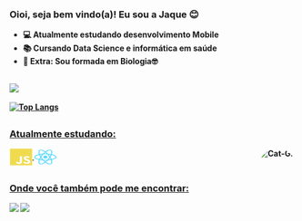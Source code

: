 ### <b/> Oioi, seja bem vindo(a)! Eu sou a Jaque 😊

- 💻 Atualmente estudando desenvolvimento Mobile
- 📚 Cursando Data Science e informática em saúde
- 🧬 Extra: Sou formada em Biologia🤓

##

<div>
<a href="https://github.com/JaqueGraciano">
<img height="180" src=https://github-readme-stats.vercel.app/api?username=JaqueGraciano&show_icons=true&theme=dark&include_all_commits=true&count_private=true/'>
<div/>  

![Top Langs](https://github-readme-stats.vercel.app/api/top-langs/?username=JaqueGraciano&layout=compact&theme=dark)
##

### Atualmente estudando:
<div style="display: inline_block">
  <img align="center" alt="Math-Js" height="30" width="40" src="https://raw.githubusercontent.com/devicons/devicon/master/icons/javascript/javascript-plain.svg">
  <img align="center" alt="Math-React" height="30" width="40" src="https://raw.githubusercontent.com/devicons/devicon/master/icons/react/react-original.svg">
  
  <img align="right" alt="Cat-Gif" height="150" style="border-radius:50px;" src="https://media.giphy.com/media/3oKIPnAiaMCws8nOsE/giphy.gif">


<div/>

##

### Onde você também pode me encontrar:
<a href="https://www.linkedin.com/in/jaqueline-da-silva-graciano" target="_blank"><img src="https://img.shields.io/badge/-LinkedIn-%230077B5?style=for-the-badge&logo=linkedin&logoColor=white" target="_blank"></a>
<a href = "mailto:jaque.graciano@outlook.com"><img src="https://img.shields.io/badge/-Gmail-%23333?style=for-the-badge&logo=gmail&logoColor=white" target="_blank"></a>

              
  
